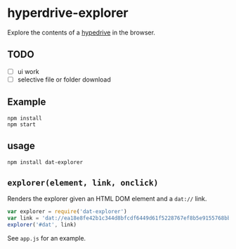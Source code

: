 # hyperdrive-explorer

Explore the contents of a [hypedrive](http://github.com/mafintosh/hyperdrive) in the browser.

## TODO

- [ ] ui work
- [ ] selective file or folder download

## Example

```
npm install
npm start
```


## usage

```npm install dat-explorer```

## `explorer(element, link, onclick)`

Renders the explorer given an HTML DOM element and a `dat://` link.

```js
var explorer = require('dat-explorer')
var link = 'dat://ea18e8fe42b1c344d8bfcdf6449d61f5228767ef8b5e9155768bba436245af84'
explorer('#dat', link)
```

See `app.js` for an example.
